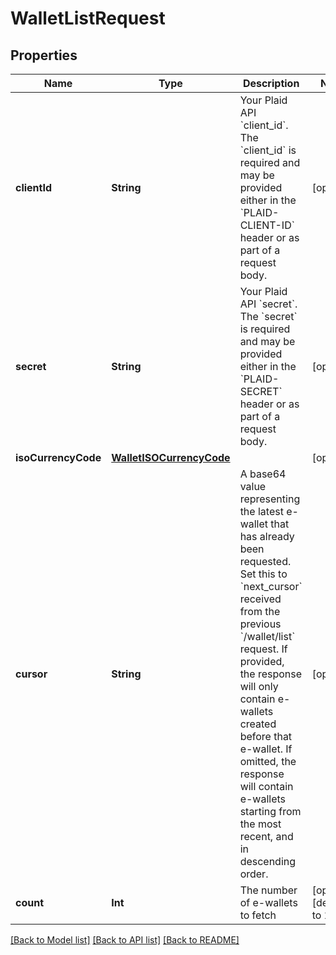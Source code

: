 # WalletListRequest

## Properties
Name | Type | Description | Notes
------------ | ------------- | ------------- | -------------
**clientId** | **String** | Your Plaid API &#x60;client_id&#x60;. The &#x60;client_id&#x60; is required and may be provided either in the &#x60;PLAID-CLIENT-ID&#x60; header or as part of a request body. | [optional] 
**secret** | **String** | Your Plaid API &#x60;secret&#x60;. The &#x60;secret&#x60; is required and may be provided either in the &#x60;PLAID-SECRET&#x60; header or as part of a request body. | [optional] 
**isoCurrencyCode** | [**WalletISOCurrencyCode**](WalletISOCurrencyCode.md) |  | [optional] 
**cursor** | **String** | A base64 value representing the latest e-wallet that has already been requested. Set this to &#x60;next_cursor&#x60; received from the previous &#x60;/wallet/list&#x60; request. If provided, the response will only contain e-wallets created before that e-wallet. If omitted, the response will contain e-wallets starting from the most recent, and in descending order. | [optional] 
**count** | **Int** | The number of e-wallets to fetch | [optional] [default to 10]

[[Back to Model list]](../README.md#documentation-for-models) [[Back to API list]](../README.md#documentation-for-api-endpoints) [[Back to README]](../README.md)


